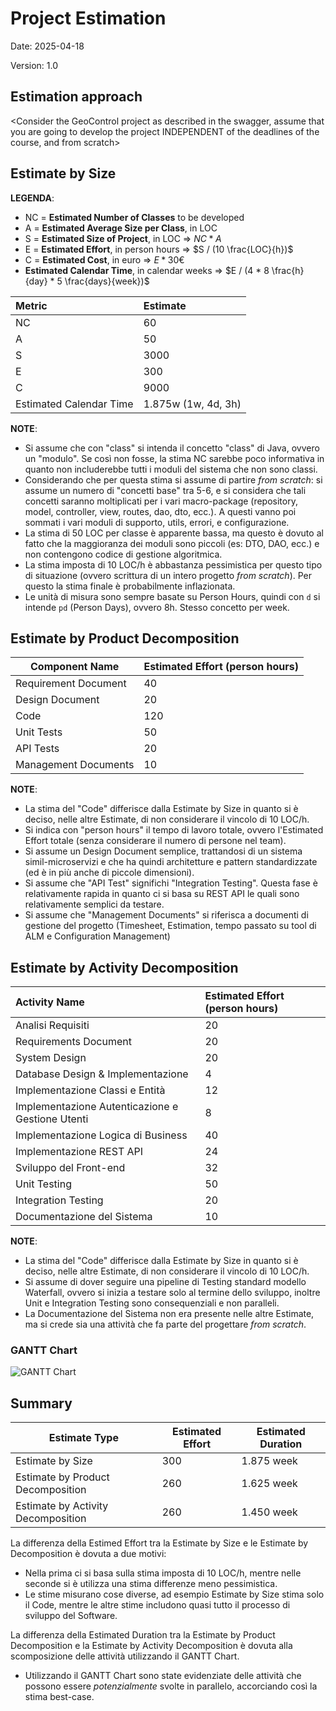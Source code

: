 # Project Estimation

Date: 2025-04-18

Version: 1.0

## Estimation approach

<Consider the GeoControl project as described in the swagger, assume that you are going to develop the project INDEPENDENT of the deadlines of the course, and from scratch>

## Estimate by Size

__LEGENDA__:
- NC = __Estimated Number of Classes__ to be developed
- A = __Estimated Average Size per Class__, in LOC
- S = __Estimated Size of Project__, in LOC => $NC * A$
- E = __Estimated Effort__, in person hours => $S / (10 \frac{LOC}{h})$
- C = __Estimated Cost__, in euro => $E * 30€$
- __Estimated Calendar Time__, in calendar weeks => $E / (4 * 8 \frac{h}{day} * 5 \frac{days}{week})$

| Metric                  | Estimate            |
| :---------------------- | :------------------ |
| NC                      | 60                  |
| A                       | 50                  |
| S                       | 3000                |
| E                       | 300                 |
| C                       | 9000 			    |
| Estimated Calendar Time | 1.875w (1w, 4d, 3h) |

__NOTE__: 
- Si assume che con "class" si intenda il concetto "class" di Java, ovvero un "modulo". Se così non fosse, la stima NC sarebbe poco informativa in quanto non includerebbe tutti i moduli del sistema che non sono classi.
- Considerando che per questa stima si assume di partire _from scratch_: si assume un numero di "concetti base" tra 5-6, e si considera che tali concetti saranno moltiplicati per i vari macro-package (repository, model, controller, view, routes, dao, dto, ecc.). A questi vanno poi sommati i vari moduli di supporto, utils, errori, e configurazione.
- La stima di 50 LOC per classe è apparente bassa, ma questo è dovuto al fatto che la maggioranza dei moduli sono piccoli (es: DTO, DAO, ecc.) e non contengono codice di gestione algoritmica.
- La stima imposta di 10 LOC/h è abbastanza pessimistica per questo tipo di situazione (ovvero scrittura di un intero progetto _from scratch_). Per questo la stima finale è probabilmente inflazionata.
- Le unità di misura sono sempre basate su Person Hours, quindi con `d` si intende `pd` (Person Days), ovvero 8h. Stesso concetto per week.


## Estimate by Product Decomposition

| Component Name       | Estimated Effort (person hours) |
| -------------------- | ------------------------------- |
| Requirement Document |            40                   |
| Design Document      |            20                   |
| Code                 |            120                  |
| Unit Tests           |            50                   |
| API Tests            |            20                   |
| Management Documents |            10                   |

__NOTE__:
- La stima del "Code" differisce dalla Estimate by Size in quanto si è deciso, nelle altre Estimate, di non considerare il vincolo di 10 LOC/h.
- Si indica con "person hours" il tempo di lavoro totale, ovvero l'Estimated Effort totale (senza considerare il numero di persone nel team).
- Si assume un Design Document semplice, trattandosi di un sistema simil-microservizi e che ha quindi architetture e pattern standardizzate (ed è in più anche di piccole dimensioni).
- Si assume che "API Test" significhi "Integration Testing". Questa fase è relativamente rapida in quanto ci si basa su REST API le quali sono relativamente semplici da testare.
- Si assume che "Management Documents" si riferisca a documenti di gestione del progetto (Timesheet, Estimation, tempo passato su tool di ALM e Configuration Management)


## Estimate by Activity Decomposition

| Activity Name | Estimated Effort (person hours) |
| :------------ | :------------------------------ |
| Analisi Requisiti | 20 |
| Requirements Document | 20 |
| System Design | 20 |
| Database Design & Implementazione | 4 |
| Implementazione Classi e Entità | 12 |
| Implementazione Autenticazione e Gestione Utenti | 8 |
| Implementazione Logica di Business | 40 |
| Implementazione REST API | 24 |
| Sviluppo del Front-end | 32 |
| Unit Testing | 50 |
| Integration Testing | 20 |
| Documentazione del Sistema | 10 |

__NOTE__:
- La stima del "Code" differisce dalla Estimate by Size in quanto si è deciso, nelle altre Estimate, di non considerare il vincolo di 10 LOC/h.
- Si assume di dover seguire una pipeline di Testing standard modello Waterfall, ovvero si inizia a testare solo al termine dello sviluppo, inoltre Unit e Integration Testing sono consequenziali e non paralleli.
- La Documentazione del Sistema non era presente nelle altre Estimate, ma si crede sia una attività che fa parte del progettare _from scratch_.

### GANTT Chart

<!-- La versione di Mermaid su git-softeng.polito.it è troppo arretrata e qui viene lanciato un errore di sintassi, per cui si carica uno screenshot -->
<!-- ```mermaid

gantt
    title GANTT Chart (4 p; 1d = 8ph; lun-ven)
    dateFormat  YYYY-MM-DD
    todayMarker off
    tickinterval 1week
	excludes weekends
	weekday monday
	axisFormat Day %j


    section Pianificazione
    	Analisi dei Requisiti								:a1, 2025-01-01, 2.5d
   		Requirements Document								:a2, 2025-01-01, 2.5d
		System Design										:a3, after a1, 2.5d

    section Sviluppo Backend
		Database Design e Implementazione					:b1, after a3, 0.5d
		Implementazione Classi e Entità						:b2, after b1, 1.5d
		Implementazione Autenticazione e Gestione Utenti	:b5, after b2, 1d
		Implementazione Logica di Business                  :b3, after b2, 5d
		Implementazione REST API							:b4, after b3, 3d

	section Sviluppo Frontend
		Sviluppo del Front-end								:c1, after a3, 4d

	section Testing
		Unit Testing									    :d1, after b4, 6.25d
		Integration Testing								    :d2, after d1, 2.5d
    
    section Processo
		Documentazione del Sistema							:e1, after d2, 1.25d

``` -->

![GANTT Chart](./res/Gantt_Chart.png)


## Summary

| Estimate Type                      | Estimated Effort | Estimated Duration |
| ---------------------------------- | ---------------- | ------------------ |
| Estimate by Size                   |       300        |      1.875 week    |
| Estimate by Product Decomposition  |       260        |      1.625 week    |
| Estimate by Activity Decomposition |       260        |      1.450 week    |

La differenza della Estimed Effort tra la Estimate by Size e le Estimate by Decomposition è dovuta a due motivi:
- Nella prima ci si basa sulla stima imposta di 10 LOC/h, mentre nelle seconde si è utilizza una stima differenze meno pessimistica.
- Le stime misurano cose diverse, ad esempio Estimate by Size stima solo il Code, mentre le altre stime includono quasi tutto il processo di sviluppo del Software.

La differenza della Estimated Duration tra la Estimate by Product Decomposition e la Estimate by Activity Decomposition è dovuta alla scomposizione delle attività utilizzando il GANTT Chart.
- Utilizzando il GANTT Chart sono state evidenziate delle attività che possono essere _potenzialmente_ svolte in parallelo, accorciando così la stima best-case.